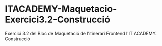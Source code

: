 # ITACADEMY-Maquetacio-Exercici3.2-Construcció
Exercici 3.2 del Bloc de Maquetació de l'itinerari Frontend l'IT ACADEMY: Construcció
